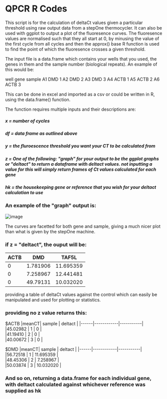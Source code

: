 # QPCR R Codes

This script is for the calculation of deltaCt values given a particular threshold using raw output data from a stepOne thermocycler. It can also be used with ggplot to output a plot of the fluoresence curves. The fluoresence values are normalised such that they all start at 0, by minusing the value of the first cycle from all cycles and then the approx() base R function is used to find the point of which the fluoresence crosses a given threshold.

The input file is a data.frame which contains your wells that you used, the genes in them and the sample number (biological repeats). An example of this would be:

well  gene  sample
A1    DMD   1
A2    DMD   2
A3    DMD   3
A4    ACTB  1 
A5    ACTB  2
A6    ACTB  3

This can be done in excel and imported as a csv or could be written in R, using the data.frame() function.

The function requires multiple inputs and their descriptions are:

##### x = number of cycles
##### df = data frame as outlined above 
##### y = the fluroescence threshold you want your CT to be calculated from
##### z = One of the following: "graph" for your output to be the ggplot graphs or "deltact" to return a dataframe with deltact values. not inputting a value for this will simply return frames of Ct values calculated for each gene
##### hk = the housekeeping gene or reference that you wish for your deltact calculation to use

### An example of the "graph" output is:

![image](https://user-images.githubusercontent.com/47229599/161538267-49a6b252-2099-4c1b-b61f-2bafb79f30f2.png)

The curves are facetted for both gene and sample, giving a much nicer plot than what is given by the stepOne machine.

### if z = "deltact", the ouput will be:

 | ACTB   |    DMD   |  TAF5L   |
 |---------|----------|----------|
|0   |    1.781906 |  11.695359 | 
|0  |      7.258967 |12.441481   |     
|0 |49.79131  | 10.032020|       

providing a table of deltaCt values against the control which can easily be manipulated and used for plotting or statistics.

### providing no z value returns this:

 
$ACTB
|meanCT|     sample |  deltact  |
|------|------------|-----------|
|45.02982 |    1    |      0    |          
|41.19410 |    2    |      0    |        
|40.00672 |    3    |      0    |      

$DMD
|meanCT|     sample |  deltact  |
|------|------------|-----------|
|56.72518 |    1    |      11.695359    |          
|48.45306 |    2    |      7.258967    |        
|50.03874 |    3    |      10.032020     |   
          
### And so on, returning a data.frame for each individual gene, with deltact calculated against whichever reference was supplied as hk  

